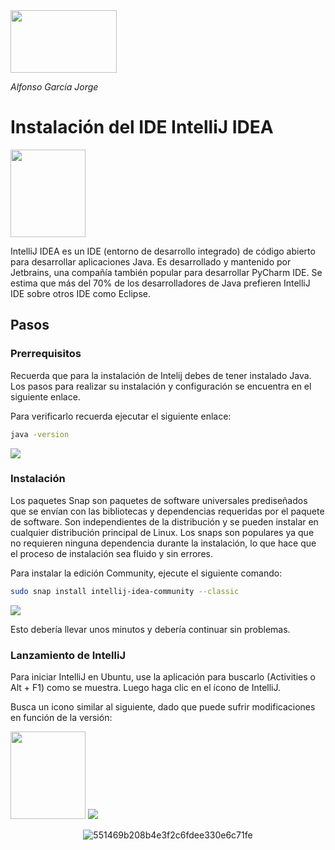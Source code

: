 <img src="https://0901.static.prezi.com/preview/v2/bnspo3k7juaoauzunuhknk6rux6jc3sachvcdoaizecfr3dnitcq_3_0.png" width="170" height="100"/>

*Alfonso García Jorge*


# Instalación del IDE IntelliJ IDEA

<img src="https://user-images.githubusercontent.com/91060831/136088178-e616ed82-0a12-4251-a926-387694c74e8a.png" width="120" height="140"/>

IntelliJ IDEA es un IDE (entorno de desarrollo integrado) de código abierto para desarrollar aplicaciones Java. Es desarrollado y mantenido por Jetbrains, una compañía también popular para desarrollar PyCharm IDE. Se estima que más del 70% de los desarrolladores de Java prefieren IntelliJ IDE sobre otros IDE como Eclipse.

## Pasos

### Prerrequisitos

Recuerda que para la instalación de Intelij debes de tener instalado Java. Los pasos para realizar su instalación y configuración se encuentra en el siguiente enlace.

Para verificarlo recuerda ejecutar el siguiente enlace:

```bash
java -version
```
<img src="https://github.com/alfonsogj14/ETS_LND/blob/f96682282ff1375ddf97c4313e0c7bda1c22d835/ETS/Tareas/Im%C3%A1genes/intellij/captura1.png">

### Instalación

Los paquetes Snap son paquetes de software universales prediseñados que se envían con las bibliotecas y dependencias requeridas por el paquete de software. Son independientes de la distribución y se pueden instalar en cualquier distribución principal de Linux. Los snaps son populares ya que no requieren ninguna dependencia durante la instalación, lo que hace que el proceso de instalación sea fluido y sin errores.

Para instalar la edición Community, ejecute el siguiente comando:

```bash
sudo snap install intellij-idea-community --classic
```
<img src="https://github.com/alfonsogj14/ETS_LND/blob/f96682282ff1375ddf97c4313e0c7bda1c22d835/ETS/Tareas/Im%C3%A1genes/intellij/Captura2.png">

Esto debería llevar unos minutos y debería continuar sin problemas.

### Lanzamiento de IntelliJ

Para iniciar IntelliJ en Ubuntu, use la aplicación para buscarlo (Activities o Alt + F1) como se muestra. Luego haga clic en el ícono de IntelliJ.

Busca un icono similar al siguiente, dado que puede sufrir modificaciones en función de la versión:

<img src="https://user-images.githubusercontent.com/91060831/136088178-e616ed82-0a12-4251-a926-387694c74e8a.png" width="120" height="140"/>


<img src="https://github.com/alfonsogj14/ETS_LND/blob/f96682282ff1375ddf97c4313e0c7bda1c22d835/ETS/Tareas/Im%C3%A1genes/intellij/Captura3.png">
<div align="center">
 
![551469b208b4e3f2c6fdee330e6c71fe](https://user-images.githubusercontent.com/91060831/135711943-cfdba417-0912-4540-b3f8-6d12980dce0a.gif)
